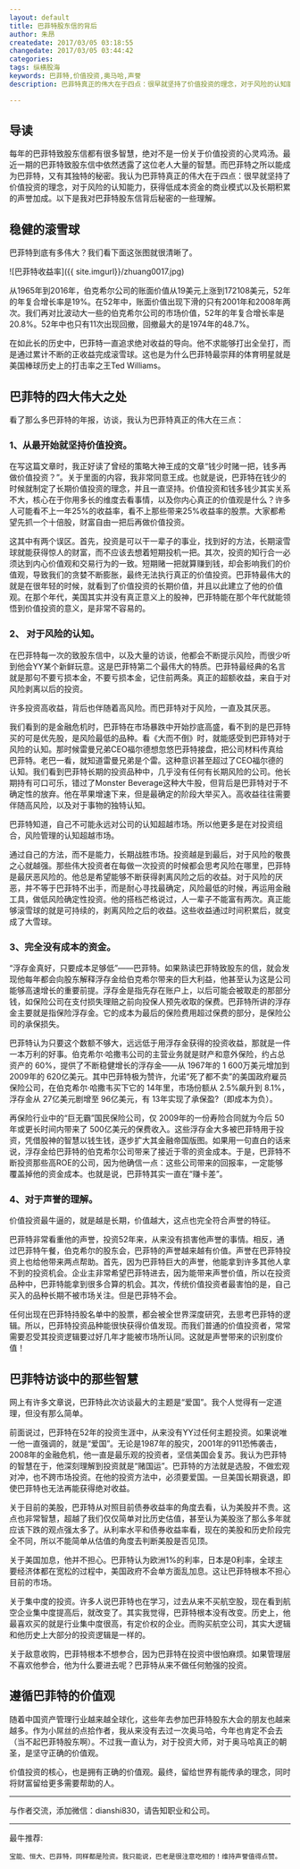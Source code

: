 ```yaml
---
layout: default
title: 巴菲特股东信的背后
author: 朱昂
createdate: 2017/03/05 03:18:55
changedate: 2017/03/05 03:44:42
categories:
tags: 纵横股海
keywords: 巴菲特,价值投资,奥马哈,声誉
description: 巴菲特真正的伟大在于四点：很早就坚持了价值投资的理念，对于风险的认知能力，获得低成本资金的商业模式以及长期积累的声誉加成。以下是我对巴菲

---
```


## 导读

每年的巴菲特致股东信都有很多智慧，绝对不是一份关于价值投资的心灵鸡汤。最近一期的巴菲特致股东信中依然透露了这位老人大量的智慧。而巴菲特之所以能成为巴菲特，又有其独特的秘密。我认为巴菲特真正的伟大在于四点：很早就坚持了价值投资的理念，对于风险的认知能力，获得低成本资金的商业模式以及长期积累的声誉加成。以下是我对巴菲特股东信背后秘密的一些理解。

## 稳健的滚雪球

巴菲特到底有多伟大？我们看下面这张图就很清晰了。

![巴菲特收益率]({{ site.imgurl}}/zhuang0017.jpg)

从1965年到2016年，伯克希尔公司的账面价值从19美元上涨到172108美元，52年的年复合增长率是19%。在52年中，账面价值出现下滑的只有2001年和2008年两次。我们再对比波动大一些的伯克希尔公司的市场价值，52年的年复合增长率是20.8%。52年中也只有11次出现回撤，回撤最大的是1974年的48.7%。

在如此长的历史中，巴菲特一直追求绝对收益的导向。他不求能够打出全垒打，而是通过累计不断的正收益完成滚雪球。这也是为什么巴菲特最崇拜的体育明星就是美国棒球历史上的打击率之王Ted Williams。

## 巴菲特的四大伟大之处

看了那么多巴菲特的年报，访谈，我认为巴菲特真正的伟大在三点：
 
### 1、从最开始就坚持价值投资。

在写这篇文章时，我正好读了曾经的策略大神王成的文章“钱少时赌一把，钱多再做价值投资？”。关于里面的内容，我非常同意王成。也就是说，巴菲特在钱少的时候就制定了长期价值投资的理念，并且一直坚持。价值投资和钱多钱少其实关系不大，核心在于你用多长的维度去看事情，以及你内心真正的价值观是什么？许多人可能看不上一年25%的收益率，看不上那些带来25%收益率的股票。大家都希望先抓一个十倍股，财富自由一把后再做价值投资。

这其中有两个误区。首先，投资是可以干一辈子的事业，找到好的方法，长期滚雪球就能获得惊人的财富，而不应该去想着短期投机一把。其次，投资的知行合一必须达到内心价值观和交易行为的一致。短期赌一把就算赚到钱，却会影响我们的价值观，导致我们的贪婪不断膨胀，最终无法执行真正的价值投资。巴菲特最伟大的就是在很年轻的时候，就看到了价值投资的长期价值，并且以此建立了他的价值观。在那个年代，美国其实并没有真正意义上的股神，巴菲特能在那个年代就能领悟到价值投资的意义，是非常不容易的。
 
### 2、 对于风险的认知。

在巴菲特每一次的致股东信中，以及大量的访谈，他都会不断提示风险，而很少听到他会YY某个新鲜玩意。这是巴菲特第二个最伟大的特质。巴菲特最经典的名言就是那句不要亏损本金，不要亏损本金，记住前两条。真正的超额收益，来自于对风险剥离以后的投资。

许多投资高收益，背后也伴随着高风险。而巴菲特对于风险，一直及其厌恶。

我们看到的是金融危机时，巴菲特在市场暴跌中开始抄底高盛，看不到的是巴菲特买的可是优先股，是风险最低的品种。看《大而不倒》时，就能感受到巴菲特对于风险的认知。那时候雷曼兄弟CEO福尔德想忽悠巴菲特接盘，把公司材料传真给巴菲特。老巴一看，就知道雷曼兄弟是个雷。这种意识甚至超过了CEO福尔德的认知。我们看到巴菲特长期的投资品种中，几乎没有任何有长期风险的公司。他长期持有可口可乐，错过了Monster Beverage这种大牛股，但背后是巴菲特对于不确定性的放弃。他在苹果增速下来，但是最确定的阶段大举买入。高收益往往需要伴随高风险，以及对于事物的独特认知。

巴菲特知道，自己不可能永远对公司的认知超越市场。所以他更多是在对投资组合，风险管理的认知超越市场。

通过自己的方法，而不是能力，长期战胜市场。投资越是到最后，对于风险的敬畏之心就越强。那些伟大投资者在每做一次投资的时候都会思考风险在哪里，巴菲特是最厌恶风险的。他总是希望能够不断获得剥离风险之后的收益。对于风险的厌恶，并不等于巴菲特不出手，而是耐心寻找最确定，风险最低的时候，再运用金融工具，做低风险确定性投资。他的搭档芒格说过，人一辈子不能富有两次。真正能够滚雪球的就是可持续的，剥离风险之后的收益。这些收益通过时间积累后，就变成了大雪球。
 
### 3、完全没有成本的资金。

“浮存金真好，只要成本足够低”——巴菲特。如果熟读巴菲特致股东的信，就会发现他每年都会向股东解释浮存金给伯克希尔带来的巨大利益，他甚至认为这是公司能够高速增长的重要前提。浮存金是指先存在账户上，以后可能会被取走的那部分钱，如保险公司在支付损失理赔之前向投保人预先收取的保费。巴菲特所讲的浮存金主要就是指保险浮存金。它的成本为最后的保险费用超过保费的部分，是保险公司的承保损失。

巴菲特认为只要这个数额不够大，远远低于用浮存金获得的投资收益，那就是一件一本万利的好事。伯克希尔·哈撒韦公司的主营业务就是财产和意外保险，约占总资产的 60%，提供了不断稳健增长的浮存金——从 1967年的 1 600万美元增加到 2009年的 620亿美元。其中巴菲特极为赞许，允诺“死了都不卖”的美国政府雇员保险公司，在伯克希尔·哈撒韦买下它的 14年里，市场份额从 2.5%飙升到 8.1%，浮存金从 27亿美元剧增至 96亿美元，有 13年实现了承保盈?（即成本为负）。

再保险行业中的“巨无霸”国民保险公司，仅 2009年的一份寿险合同就为今后 50年或更长时间内带来了 500亿美元的保费收入。这些浮存金大多被巴菲特用于投资，凭借股神的智慧以钱生钱，逐步扩大其金融帝国版图。如果用一句直白的话来说，浮存金给巴菲特的伯克希尔公司带来了接近于零的资金成本。于是，巴菲特不断投资那些高ROE的公司，因为他确信一点：这些公司带来的回报率，一定能够覆盖掉他的资金成本。也就是说，巴菲特其实一直在“赚卡差”。
 
### 4、对于声誉的理解。

价值投资最牛逼的，就是越是长期，价值越大，这点也完全符合声誉的特征。

巴菲特非常看重他的声誉，投资52年来，从来没有损害他声誉的事情。相反，通过巴菲特午餐，伯克希尔的股东会，巴菲特的声誉越来越有价值。声誉在巴菲特投资上也给他带来两点帮助。首先，因为巴菲特巨大的声誉，他能拿到许多其他人拿不到的投资机会。企业主非常希望巴菲特进去，因为能带来声誉价值，所以在投资品种中，巴菲特能拿到很多合算的机会。其次，传统价值投资者最害怕的是，自己买入的品种长期不被市场关注。但是巴菲特不会。

任何出现在巴菲特持股名单中的股票，都会被全世界深度研究，去思考巴菲特的逻辑。所以，巴菲特投资品种能很快获得价值发现。而我们普通的价值投资者，常常需要忍受其投资逻辑要过好几年才能被市场所认同。这就是声誉带来的识别度价值！
 
## 巴菲特访谈中的那些智慧

网上有许多文章说，巴菲特此次访谈最大的主题是“爱国”。我个人觉得有一定道理，但没有那么简单。

前面说过，巴菲特在52年的投资生涯中，从来没有YY过任何主题投资。如果说唯一他一直强调的，就是“爱国”。无论是1987年的股灾，2001年的911恐怖袭击，2008年的金融危机，他一直是最乐观的投资者，坚信美国会复苏。我认为巴菲特的智慧在于，他深刻理解到投资就是“赌国运”。巴菲特的方法就是选股，不做宏观对冲，也不跨市场投资。在他的投资方法中，必须要爱国。一旦美国长期衰退，即使巴菲特也无法再能获得绝对收益。
 
关于目前的美股，巴菲特从对照目前债券收益率的角度去看，认为美股并不贵。这点也非常智慧，超越了我们仅仅简单对比历史估值，甚至认为美股涨了那么多年就应该下跌的观点强太多了。从利率水平和债券收益率看，现在的美股和历史阶段完全不同，所以不能简单从估值的角度去判断美股是否见顶。
 
关于美国加息，他并不担心。巴菲特认为欧洲1%的利率，日本是0利率，全球主要经济体都在宽松的过程中，美国政府不会单方面乱加息。这让巴菲特根本不担心目前的市场。
 
关于集中度的投资。许多人说巴菲特也在学习，过去从来不买航空股，现在看到航空企业集中度提高后，就改变了。其实我觉得，巴菲特根本没有改变。历史上，他最喜欢买的就是行业集中度很高，有定价权的企业。而购买航空公司，其实大逻辑和他历史上大部分的投资逻辑是一样的。
 
关于敌意收购，巴菲特根本不想参合，因为巴菲特在投资中很怕麻烦。如果管理层不喜欢他参合，他为什么要进去呢？巴菲特从来不做任何勉强的投资。
 
## 遵循巴菲特的价值观

随着中国资产管理行业越来越全球化，这些年去参加巴菲特股东大会的朋友也越来越多。作为小屌丝的点拾作者，我从来没有去过一次奥马哈，今年也肯定不会去（当不起巴菲特股东啊）。不过我一直认为，对于投资大师，对于奥马哈真正的朝圣，是坚守正确的价值观。

价值投资的核心，也是拥有正确的价值观。最终，留给世界有能传承的理念，同时将财富留给更多需要帮助的人。

----

与作者交流，添加微信：dianshi830，请告知职业和公司。

----

最牛推荐:

	宝能、恒大、巴菲特，同样都是险资。我只能说，巴老是很注意吃相的！维持声誉值得点赞。

